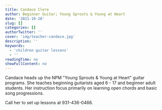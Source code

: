 ```yaml
---
title: Candace Clere
author: Beginner Guitar; Young Sprouts & Young at Heart
date: '2021-10-28'
slug: []
categories: []
authorTwitter: ''
cover: 'img/teacher-candace.jpg' 
description: ''
keywords:
  - 'children guitar lessons'
  - ''
readingTime: no
showFullContent: no
---
```


Candace heads up the NPM "Young Sprouts & Young at Heart" guitar programs. She teaches beginning guitarists aged 6 - 17 and beginner adult students. Her instruction focus primarily on learning open chords and basic song progressions.

Call her to set up lessons at 931-436-0466. 